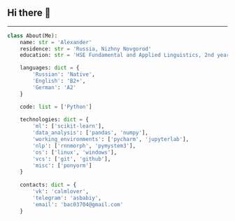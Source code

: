 ## Hi there 👋 
---

```python
class About(Me):
    name: str = 'Alexander'
    residence: str = 'Russia, Nizhny Novgorod'
    education: str = 'HSE Fundamental and Applied Linguistics, 2nd year'

    languages: dict = {
        'Russian': 'Native',
        'English': 'B2+',
        'German': 'A2'
    }

    code: list = ['Python']
    
    technologies: dict = {
        'ml': ['scikit-learn'],
        'data_analysis': ['pandas', 'numpy'],
        'working_environments': ['pycharm', 'jupyterlab'],
        'nlp': ['rnnmorph', 'pymystem3'],
        'os': ['linux', 'windows'],
        'vcs': ['git', 'github'],
        'misc': ['ponyorm']
    }
    
    contacts: dict = {
        'vk': 'calmlover',
        'telegram': 'asbabiy',
        'email': 'bac03704@gmail.com'
    }
```

<!--
**asbabiy/asbabiy** is a ✨ _special_ ✨ repository because its `README.md` (this file) appears on your GitHub profile.

Here are some ideas to get you started:

- 🔭 I’m currently working on ...
- 🌱 I’m currently learning ...
- 👯 I’m looking to collaborate on ...
- 🤔 I’m looking for help with ...
- 💬 Ask me about ...
- 📫 How to reach me: ...
- 😄 Pronouns: ...
- ⚡ Fun fact: ...
-->
